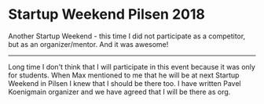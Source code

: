 # Startup Weekend Pilsen 2018

<!--date:2018-05-11--2018-05-13-->

Another Startup Weekend - this time I did not participate as a competitor, but as an organizer/mentor. And it was awesome!

---

Long time I don't think that I will participate in this event because it was only for students.
When <person>Max<!--Kozlov--></person> mentioned to me that he will be at next Startup Weekend in Pilsen I knew that I should be there too. I have written <person>Pavel Koenig<role>main organizer</role></person> and we have
agreed that I will be there as org.

<!--not-finished-->

<!--
## Pitching


## First night

## Second day

## Second night


## Final day

-->
